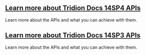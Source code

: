 ## [Learn more about Tridion Docs 14SP4 APIs](Tridion_Docs_14SP4/overview.html)
Learn more about the APIs and what you can achieve with them.
## [Learn more about Tridion Docs 14SP3 APIs](Tridion_Docs_14SP3/overview.html)
Learn more about the APIs and what you can achieve with them.
